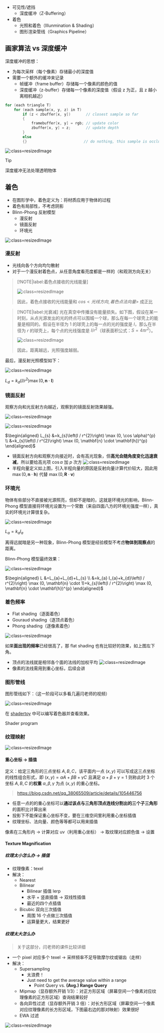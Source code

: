 - 可见性/遮挡
  - 深度缓冲（Z-Buffering）
- 着色
  - 光照和着色（Illunmination & Shading）
  - 图形渲染管线（Graphics Pipeline）

## 画家算法 vs 深度缓冲

深度缓冲的思想：
- 为每次采样（每个像素）存储最小的深度值
- 需要一个额外的缓冲来记录
  - 帧缓冲（frame buffer）存储每一个像素的颜色的值
  - 深度缓冲（z-buffer）存储每一个像素的深度值（假设 z 为正，且 z 越小离相机越近）

```cpp
for (each triangle T)
    for (each sample(x, y, z) in T)
        if (z < zbuffer[x, y])       // closest sample so far
        {
            framebuffer[x, y] = rgb; // update color
            zbuffer[x, y] = z;       // update depth
        }
        else
        {}                          // do nothing, this sample is occluded
```

![](_images/0709-01.png ':class=resizedImage')

> [!TIP]
> 深度缓冲无法处理透明物体

## 着色

- 在图形学中，着色定义为：将材质应用于物体的过程
- 着色有局部性，不考虑阴影
- Blinn-Phong 反射模型
  - 漫反射
  - 镜面反射
  - 环境光

![](_images/0709-02.png ':class=resizedImage')

### 漫反射

- 光线向各个方向均匀散射
- 对于一个漫反射着色点，从任意角度看亮度都是一样的（和观测方向无关）

> [!NOTE|label:着色点接收的光线能量]
>
> ![](_images/0709-05.png ':class=resizedImage')
>
> 因此，着色点接收的光线能量和 $cos<光线方向, 着色点法向量>$ 成正比

> [!NOTE|label:光衰减]
> 光在真空中传播没有能量损失。如下图，假设在某一时刻，从点光源发出的光的终点可以围城一个球，那么在每一个球壳上的能量是相同的。假设在半径为 $1$ 的球壳上的每一点的光的强度是 $I$，那么在半径为 $r$ 的球壳上，每个点的光线强度是 $I/r^2$（球表面积公式：$S = 4 \pi r^2$）。
>
> ![](_images/0709-03.png ':class=resizedImage')
>
> 因此，距离越远，光照强度越弱。

最后，漫反射光照模型如下：

![](_images/0709-04.png ':class=resizedImage')

$L_{d}=k_{d}\left(I / r^{2}\right) \max (0, \mathbf{n} \cdot \mathbf{l})$


### 镜面反射

观察方向和光反射方向越近，观察到的镜面反射效果越强。

![](_images/0709-06.png ':class=resizedImage')

![](_images/0709-07.png ':class=resizedImage')

$\begin{aligned} L_{s} &=k_{s}\left(I / r^{2}\right) \max (0, \cos \alpha)^{p} \\ &=k_{s}\left(I / r^{2}\right) \max (0, \mathbf{n} \cdot \mathbf{h})^{p} \end{aligned}$

- 镜面反射方向和观察方向接近时，会有高光现象，但**高光会随角度变化迅速衰减**，所以要给高光项 $\cos \alpha$ 加 $p$ 次方
  ![](_images/0709-09.png ':class=resizedImage')
- 半程向量定义如上图，引入半程向量的原因是反射向量计算代价较大，因此用 $\max(0, \mathbf{n} \cdot \mathbf{h})$ 代替 $\max(0, \mathbf{R} \cdot \mathbf{v})$

### 环境光

物体有些部分不直接被光源照亮，但却不是暗的，这就是环境光的影响，Blinn-Phong 模型直接将环境光设置为一个常数（来自四面八方的环境光强度一样），真实的环境光计算很复杂。

![](_images/0709-08.png ':class=resizedImage')

$L_{a}=k_{a} I_{a}$

离得远就暗是另一种现象，Blinn-Phong 模型是经验模型不考虑**物体到观察点**的距离。

Blinn-Phong 模型最终效果：

![](_images/0709-10.png ':class=resizedImage')

$\begin{aligned} L &=L_{a}+L_{d}+L_{s} \\ &=k_{a} I_{a}+k_{d}\left(I / r^{2}\right) \max (0, \mathbf{n} \cdot 1)+k_{s}\left(I / r^{2}\right) \max (0, \mathbf{n} \cdot \mathbf{h})^{p} \end{aligned}$

### 着色频率

- Flat shading（逐面着色）
- Gouraud shading（逐顶点着色）
- Phong shading（逐像素着色）

![](_images/0709-11.png ':class=resizedImage')

如果**面出现的频率**已经很高了，那 flat shading 也有比较好的效果，如上图左下角。

- 顶点的法线就是相邻各个面的法线的加权平均
  ![](_images/0709-12.png ':class=resizedImage')
- 像素的法线需用到重心坐标，后续会讲

### 图形管线

图形管线如下：（这一阶段可以多看几遍闫老师的视频）

![](_images/0709-13.png ':class=resizedImage')

在 [shadertoy](https://www.shadertoy.com/) 中可以编写着色器并查看效果。


Shader program

### 纹理映射

![](_images/0709-14.png ':class=resizedImage')

#### 重心坐标 -> 插值

定义：给定三角形的三点坐标 $A, B, C$，该平面内一点 $(x,y)$ 可以写成这三点坐标的线性组合形式，即 $(x,y) = \alpha A+\beta B+ \gamma C$ 且满足 $\alpha + \beta + \gamma=1$ 则称此时 3 个坐标 $A, B, C$ 的**权重** $\alpha, \beta ,\gamma$ 为点 $(x,y)$ 的重心坐标。

> https://blog.csdn.net/qq_38065509/article/details/105446756

- 任意一点的的重心坐标可以**通过该点与三角形顶点连线分割出的三个子三角形**的面积比计算出来
- 投影下不能保证重心坐标不变，要在三维空间里利用重心坐标插值
- 纹理坐标、法向量、颜色等等都可以用来插值


像素在三角形内 -> 计算对应 uv（利用重心坐标） -> 取纹理对应颜色值 -> 设置

#### Texture Magnification

##### 纹理太小怎么办 -> 插值

- 纹理像素：texel
- 解决：
  - Nearest
  - Bilinear
    - Bilinear 插值 lerp
    - 水平 + 竖直插值 -> 双线性插值
    - 最近的四个点插值
  - Bicubic 双向三次插值
    - 周围 16 个点做三次插值
    - 运算量更大，结果更好

##### 纹理太大怎么办

> 关于这部分，闫老师的课件比较详细

- 一个 pixel 对应多个 texel -> 采样频率不足导致摩尔纹或锯齿（走样）
- 解决：
  - Supersampling
    - 太浪费！
    - Just need to get the average value within a range
        - Point Query vs. **(Avg.) Range Query**
  - Mipmap（显存额外开销 1/3）：对正方形区域（屏幕空间一个像素对应纹理像素的正方形区域）查询结果较好
  - 各向异性过滤（显存额外开销 3 倍）：对长方形区域（屏幕空间一个像素对应纹理像素的长方形区域，下图最右边的那对映射）效果很好
  - EWA 过滤

![](_images/0709-15.png ':class=resizedImage')